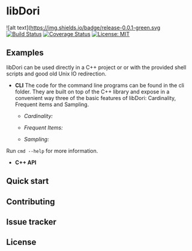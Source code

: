 # libDori
![alt text](https://img.shields.io/badge/release-0.0.1-green.svg
[![Build Status](https://travis-ci.org/jomsdev/libDori.svg?branch=master)](https://travis-ci.org/jomsdev/libDori)
[![Coverage Status](https://coveralls.io/repos/github/jomsdev/libDori/badge.svg?branch=master)](https://coveralls.io/github/jomsdev/libDori?branch=master)
[![License: MIT](https://img.shields.io/badge/License-MIT-yellow.svg)](https://opensource.org/licenses/MIT)


## Examples

libDori can be used directly in a C++ project or or with the provided shell scripts and good old Unix IO redirection.

- **CLI**
The code for the command line programs can be found in the cli folder. They are built on top of the C++ library and expose 
in a convenient way three of the basic features of libDori: Cardinality, Frequent items and Sampling.

    - *Cardinality:* 

    - *Frequent Items:*

    - *Sampling:*

Run `cmd --help` for more information.

- **C++ API**

## Quick start

## Contributing

## Issue tracker

## License
